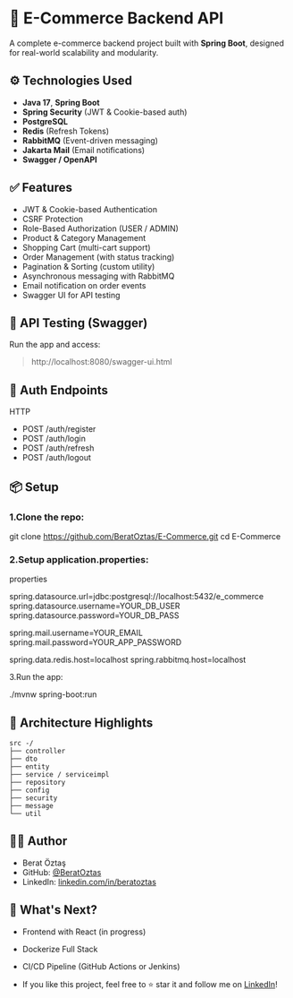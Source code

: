 # 🛒 E-Commerce Backend API

A complete e-commerce backend project built with **Spring Boot**, designed for real-world scalability and modularity.

## ⚙️ Technologies Used

- **Java 17**, **Spring Boot**
- **Spring Security** (JWT & Cookie-based auth)
- **PostgreSQL**
- **Redis** (Refresh Tokens)
- **RabbitMQ** (Event-driven messaging)
- **Jakarta Mail** (Email notifications)
- **Swagger / OpenAPI**

## ✅ Features

- JWT & Cookie-based Authentication
- CSRF Protection
- Role-Based Authorization (USER / ADMIN)
- Product & Category Management
- Shopping Cart (multi-cart support)
- Order Management (with status tracking)
- Pagination & Sorting (custom utility)
- Asynchronous messaging with RabbitMQ
- Email notification on order events
- Swagger UI for API testing

## 🧪 API Testing (Swagger)

Run the app and access:
> http://localhost:8080/swagger-ui.html

## 🔐 Auth Endpoints

HTTP 
- POST /auth/register
- POST /auth/login
- POST /auth/refresh
- POST /auth/logout

## 📦 Setup
### 1.Clone the repo:

git clone  https://github.com/BeratOztas/E-Commerce.git
cd E-Commerce


### 2.Setup application.properties:

properties

spring.datasource.url=jdbc:postgresql://localhost:5432/e_commerce
spring.datasource.username=YOUR_DB_USER
spring.datasource.password=YOUR_DB_PASS

spring.mail.username=YOUR_EMAIL
spring.mail.password=YOUR_APP_PASSWORD

spring.data.redis.host=localhost
spring.rabbitmq.host=localhost

3.Run the app:

./mvnw spring-boot:run

## 🧠 Architecture Highlights

 ```
src -/
├── controller
├── dto
├── entity
├── service / serviceimpl
├── repository
├── config
├── security
├── message
└── util
```

## 👨‍💻 Author
- Berat Öztaş
- GitHub: [@BeratOztas](https://github.com/BeratOztas)
- LinkedIn: [linkedin.com/in/beratoztas](https://linkedin.com/in/beratoztas)

## 🚀 What's Next?

- Frontend with React (in progress)

- Dockerize Full Stack

- CI/CD Pipeline (GitHub Actions or Jenkins)

- If you like this project, feel free to ⭐ star it and follow me on [LinkedIn](https://linkedin.com/in/beratoztas)!